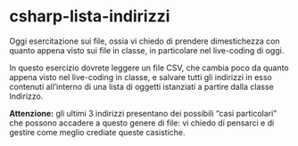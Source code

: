 # csharp-lista-indirizzi

Oggi esercitazione sui file, ossia vi chiedo di prendere dimestichezza con quanto appena visto sui file in classe, in particolare nel live-coding di oggi.

In questo esercizio dovrete leggere un file CSV, che cambia poco da quanto appena visto nel live-coding in classe, e salvare tutti gli indirizzi in esso contenuti all’interno di una lista di oggetti istanziati a partire dalla classe Indirizzo.

**Attenzione:** gli ultimi 3 indirizzi presentano dei possibili “casi particolari” che possono accadere a questo genere di file: vi chiedo di pensarci e di gestire come meglio crediate queste casistiche.
